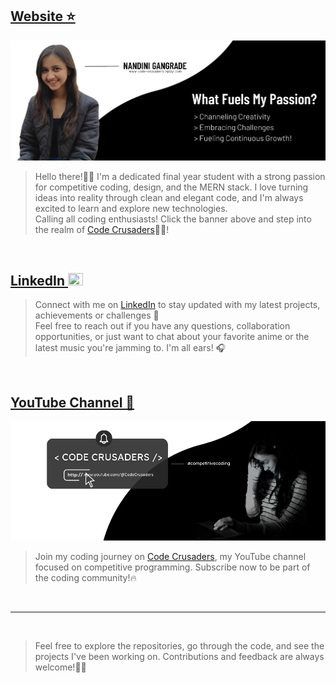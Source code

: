 ## <a href="https://code-crusaders.epizy.com/home/">Website ⭐</a>
[![Design & Development](https://github.com/nandini-gangrade/nandini-gangrade/blob/main/Website%20Banner.png)](https://code-crusaders.epizy.com/home/)
> Hello there!👋🏻 I'm a dedicated final year student with a strong passion for competitive coding, design, and the MERN stack. I love turning ideas into reality through clean and elegant code, and I'm always excited to learn and explore new technologies. <br>
Calling all coding enthusiasts! Click the banner above and step into the realm of <a href="https://code-crusaders.epizy.com/home/">Code Crusaders</a>🤟🏻!

<br>

## <a href="https://www.linkedin.com/in/nandini-gangrade" target="_blank" rel="noreferrer">LinkedIn <img src="https://raw.githubusercontent.com/danielcranney/readme-generator/main/public/icons/socials/linkedin.svg" width="24" height="20"/> </a> 
> Connect with me on <a href="https://www.linkedin.com/in/nandini-gangrade" target="_blank" rel="noreferrer">LinkedIn</a> to stay updated with my latest projects, achievements or challenges 🤝 <br>
Feel free to reach out if you have any questions, collaboration opportunities, or just want to chat about your favorite anime or the latest music you're jamming to. I'm all ears! 🎧

<br>

## <a href="https://youtube.com/@CodeCrusaders">YouTube Channel 🎥</a>

<div align="center">
  <a href="https://youtube.com/@CodeCrusaders">
    <img src="https://github.com/nandini-gangrade/nandini-gangrade/blob/main/youtube%20bannerr.png" alt="Code Crusaders Banner">
  </a>
</div>

> Join my coding journey on <a href="https://youtube.com/@CodeCrusaders">Code Crusaders</a>, my YouTube channel focused on competitive programming. Subscribe now to be part of the coding community!🔥

<br>

----------------------------------------

<br>

> Feel free to explore the repositories, go through the code, and see the projects I've been working on. Contributions and feedback are always welcome!👍🏻


<!-- 
### Socials

<p align="left"> 
<a href="https://www.codepen.io/nandini-gangrade" target="_blank" rel="noreferrer"><img src="https://raw.githubusercontent.com/danielcranney/readme-generator/main/public/icons/socials/codepen.svg" width="32" height="32" /></a>
<a href="https://www.youtube.com/@CodeCrusaders" target="_blank" rel="noreferrer"><img src="https://raw.githubusercontent.com/danielcranney/readme-generator/main/public/icons/socials/youtube.svg" width="32" height="32" /></a>
<a href="https://www.github.com/nandini-gangrade" target="_blank" rel="noreferrer"><img src="https://raw.githubusercontent.com/danielcranney/readme-generator/main/public/icons/socials/github.svg" width="32" height="32" /></a> <a href="http://www.instagram.com/monn_coquelicot/" target="_blank" rel="noreferrer"><img src="https://raw.githubusercontent.com/danielcranney/readme-generator/main/public/icons/socials/instagram.svg" width="32" height="32" /></a> <a href="https://www.linkedin.com/in/nandini-gangrade-868385227/" target="_blank" rel="noreferrer"><img src="https://raw.githubusercontent.com/danielcranney/readme-generator/main/public/icons/socials/linkedin.svg" width="32" height="32" /></a>
</p>
### Badges

<b>My GitHub Stats</b>

<a href="http://www.github.com/nandini-gangrade"><img src="https://github-readme-streak-stats.herokuapp.com/?user=nandini-gangrade&stroke=ffffff&background=1c1917&ring=0891b2&fire=0891b2&currStreakNum=ffffff&currStreakLabel=0891b2&sideNums=ffffff&sideLabels=ffffff&dates=ffffff&hide_border=true" /></a>

<a href="http://www.github.com/nandini-gangrade"><img src="https://github-readme-activity-graph.cyclic.app/graph?username=nandini-gangrade&bg_color=1c1917&color=ffffff&line=0891b2&point=ffffff&area_color=1c1917&area=true&hide_border=true&custom_title=GitHub%20Commits%20Graph" alt="GitHub Commits Graph" /></a>
 -->
